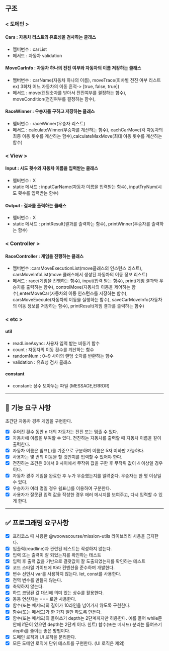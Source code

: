 ## 구조

### < 도메인 >

#### Cars : 자동차 리스트의 유효성을 검사하는 클래스

- 멤버변수 : carList
- 메서드 : 자동차 validation

#### MoveCarInfo : 자동차 하나의 전진 여부와 자동차의 이름 저장하는 클래스

- 멤버변수 : carName(자동차 하나의 이름), moveTrace(회차별 전진 여부 리스트 ex) 3회차 어느 자동차의 이동 흔적-> [true, false, true])
- 메서드 : move(랜덤숫자를 받아서 전진여부를 결정하는 함수), moveCondition(전진여부를 결정하는 함수),

#### RaceWinner : 우승자를 구하고 저장하는 클래스

- 멤버변수 : raceWinner(우승자 리스트)
- 메서드 : calculateWinner(우승자를 계산하는 함수), eachCarMove(각 자동차의 최종 이동 횟수를 계산하는 함수),calculateMaxMove(최대 이동 횟수를 계산하는 함수)

### < View >

#### Input : 시도 횟수와 자동차 이름을 입력받는 클래스

- 멤버변수 : X
- static 메서드 : inputCarName(자동차 이름을 입력받는 함수), inputTryNum(시도 횟수를 입력받는 함수)

#### Output : 결과를 출력하는 클래스

- 멤버변수 : X
- static 메서드 : printResult(결과를 출력하는 함수), printWinner(우승자를 출력하는 함수)

### < Controller >

#### RaceController : 게임을 진행하는 클래스

- 멤버변수 :carsMoveExecutionList(move클래스의 인스턴스 리스트), carsMoveInfoList(move 클래스에서 생성된 자동차의 이동 정보 리스트)
- 메서드 : race(게임을 진행하는 함수), input(입력 받는 함수), print(게임 결과와 우승자를 출력하는 함수), controlMove(자동차의 이동을 제어하는 함수),enterMoveCar(자동차의 이동 인스턴스를 저장하는 함수), carsMoveExecute(자동차의 이동을 실행하는 함수), saveCarMoveInfo(자동차의 이동 정보를 저장하는 함수), printResult(게임 결과를 출력하는 함수)

### < etc >

#### util

- readLineAsync: 사용자 입력 받는 비동기 함수
- count : 자동차의 이동 횟수를 계산하는 함수
- randomNum : 0~9 사이의 랜덤 숫자를 반환하는 함수
- validation : 유효성 검사 클래스

#### constant

- constant: 상수 모아두는 파일 (MESSAGE,ERROR)

---

## 🎯 기능 요구 사항

초간단 자동차 경주 게임을 구현한다.

- [x] 주어진 횟수 동안 n 대의 자동차는 전진 또는 멈출 수 있다.
- [x] 자동차에 이름을 부여할 수 있다. 전진하는 자동차를 출력할 때 자동차 이름을 같이 출력한다.
- [x] 자동차 이름은 쉼표(,)를 기준으로 구분하며 이름은 5자 이하만 가능하다.
- [x] 사용자는 몇 번의 이동을 할 것인지를 입력할 수 있어야 한다.
- [x] 전진하는 조건은 0에서 9 사이에서 무작위 값을 구한 후 무작위 값이 4 이상일 경우이다.
- [x] 자동차 경주 게임을 완료한 후 누가 우승했는지를 알려준다. 우승자는 한 명 이상일 수 있다.
- [x] 우승자가 여러 명일 경우 쉼표(,)를 이용하여 구분한다.
- [x] 사용자가 잘못된 입력 값을 작성한 경우 에러 메시지를 보여주고, 다시 입력할 수 있게 한다.

---

## ✅ 프로그래밍 요구사항

- [x] 프리코스 때 사용한 @woowacourse/mission-utils 라이브러리 사용을 금지한다.
- [x] 입출력(readline)과 관련된 테스트는 작성하지 않는다.
- [x] 입력 또는 출력이 잘 되었는지를 확인하는 테스트
- [x] 입력 후 출력 값을 기반으로 결괏값이 잘 도출되었는지를 확인하는 테스트
- [x] 코드 스타일 가이드에 따라 컨벤션을 준수하며 개발한다.
- [x] 변수 선언시 var를 사용하지 않는다. let, const를 사용한다.
- [x] 전역 변수를 만들지 않는다.
- [x] 축약하지 않는다.
- [x] 하드 코딩된 값 대신에 의미 있는 상수를 활용한다.
- [x] 동등 연산자는 === 로만 사용한다.
- [x] 함수(또는 메서드)의 길이가 10라인을 넘어가지 않도록 구현한다.
- [x] 함수(또는 메서드)가 한 가지 일만 하도록 만든다.
- [x] 함수(또는 메서드)의 들여쓰기 depth는 2단계까지만 허용한다.
      예를 들어 while문 안에 if문이 있으면 depth는 2단계 이다.
      힌트) 함수(또는 메서드) 분리는 들여쓰기 depth를 줄이는 좋은 방법이다.
- [x] 도메인 로직과 UI 로직을 분리한다.
- [x] 모든 도메인 로직에 단위 테스트를 구현한다. (UI 로직은 제외)
